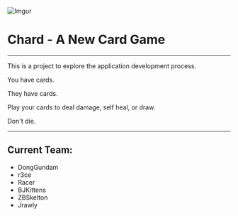 ![Imgur](https://i.imgur.com/NlepwY6.png)

# Chard - A New Card Game

***

This is a project to explore the application development process. 

You have cards.

They have cards.

Play your cards to deal damage, self heal, or draw.

Don't die.

***

## Current Team:
- DongGundam
- r3ce
- Racer
- BJKittens
- ZBSkelton
- Jrawly



